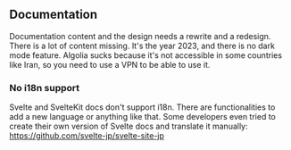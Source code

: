 ## Documentation

Documentation content and the design needs a rewrite and a redesign. There is a lot of content missing. It's the year 2023, and there is no dark mode feature. Algolia sucks because it's not accessible in some countries like Iran, so you need to use a VPN to be able to use it.

### No i18n support

Svelte and SvelteKit docs don't support i18n. There are functionalities to add a new language or anything like that. Some developers even tried to create their own version of Svelte docs and translate it manually: https://github.com/svelte-jp/svelte-site-jp
